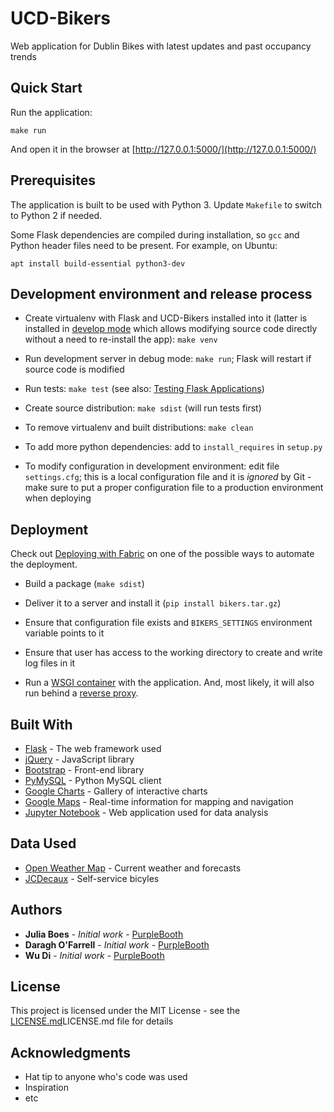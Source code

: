 # UCD-Bikers

Web application for Dublin Bikes with latest updates and past occupancy trends



## Quick Start

Run the application:

    make run

And open it in the browser at [http://127.0.0.1:5000/](http://127.0.0.1:5000/)



## Prerequisites

The application is built to be used with Python 3. Update `Makefile` to switch to Python 2 if needed.

Some Flask dependencies are compiled during installation, so `gcc` and Python header files need to be present.
For example, on Ubuntu:

    apt install build-essential python3-dev



## Development environment and release process

 - Create virtualenv with Flask and UCD-Bikers installed into it (latter is installed in
   [develop mode](http://setuptools.readthedocs.io/en/latest/setuptools.html#development-mode) which allows
   modifying source code directly without a need to re-install the app): `make venv`

 - Run development server in debug mode: `make run`; Flask will restart if source code is modified

 - Run tests: `make test` (see also: [Testing Flask Applications](http://flask.pocoo.org/docs/0.12/testing/))

 - Create source distribution: `make sdist` (will run tests first)

 - To remove virtualenv and built distributions: `make clean`

 - To add more python dependencies: add to `install_requires` in `setup.py`

 - To modify configuration in development environment: edit file `settings.cfg`; this is a local configuration file
   and it is *ignored* by Git - make sure to put a proper configuration file to a production environment when
   deploying


## Deployment

Check out [Deploying with Fabric](http://flask.pocoo.org/docs/0.12/patterns/fabric/#fabric-deployment) on one of the
possible ways to automate the deployment.

- Build a package (`make sdist`)

- Deliver it to a server and install it (`pip install bikers.tar.gz`)

- Ensure that configuration file exists and `BIKERS_SETTINGS` environment variable points to it

- Ensure that user has access to the working directory to create and write log files in it

- Run a [WSGI container](http://flask.pocoo.org/docs/0.12/deploying/wsgi-standalone/) with the application.
And, most likely, it will also run behind a [reverse proxy](http://flask.pocoo.org/docs/0.12/deploying/wsgi-standalone/#proxy-setups).


## Built With

* [Flask](http://http://flask.pocoo.org/) - The web framework used
* [jQuery](https://jquery.com/) - JavaScript library
* [Bootstrap](https://getbootstrap.com/) - Front-end library
* [PyMySQL](https://github.com/PyMySQL/PyMySQL) - Python MySQL client
* [Google Charts](https://developers.google.com/chart/) - Gallery of interactive charts
* [Google Maps](https://developers.google.com/maps/) - Real-time information for mapping and navigation
* [Jupyter Notebook](http://jupyter.org/) - Web application used for data analysis


## Data Used

* [Open Weather Map](https://openweathermap.org/) - Current weather and forecasts
* [JCDecaux](https://developer.jcdecaux.com/) - Self-service bicyles


## Authors

* **Julia Boes** - *Initial work* - [PurpleBooth](https://github.com/FrauBoes)
* **Daragh O'Farrell** - *Initial work* - [PurpleBooth](https://github.com/Basschops)
* **Wu Di** - *Initial work* - [PurpleBooth](https://github.com/derekwu90)


## License

This project is licensed under the MIT License - see the [LICENSE.md]()LICENSE.md file for details


## Acknowledgments

* Hat tip to anyone who's code was used
* Inspiration
* etc
